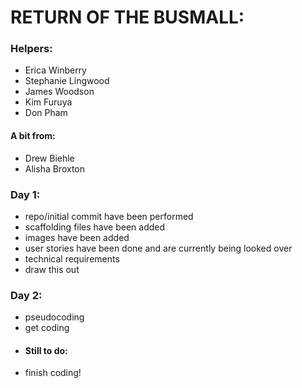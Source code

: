# RETURN OF THE BUSMALL:

### Helpers:
* Erica Winberry
* Stephanie Lingwood
* James Woodson
* Kim Furuya
* Don Pham
#### A bit from:
* Drew Biehle
* Alisha Broxton

### Day 1:
* repo/initial commit have been performed
* scaffolding files have been added
* images have been added
* user stories have been done and are currently being looked over
* technical requirements
* draw this out

### Day 2:
* pseudocoding
* get coding
* #### Still to do:
* finish coding!
